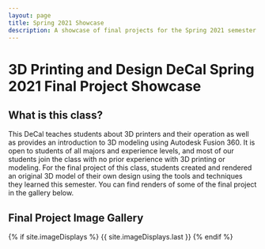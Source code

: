 ```yaml
---
layout: page
title: Spring 2021 Showcase
description: A showcase of final projects for the Spring 2021 semester.
---
```


# 3D Printing and Design DeCal Spring 2021 Final Project Showcase

## What is this class?

This DeCal teaches students about 3D printers and their operation as well as provides an introduction to 3D modeling using Autodesk Fusion 360. It is open to students of all majors and experience levels, and most of our students join the class with no prior experience with 3D printing or modeling. For the final project of this class, students created and rendered an original 3D model of their own design using the tools and techniques they learned this semester. You can find renders of some of the final project in the gallery below.

## Final Project Image Gallery

{% if site.imageDisplays %}
{{ site.imageDisplays.last }}
{% endif %}
